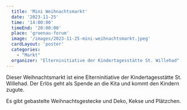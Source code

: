 ```yaml
---
  title: 'Mini Weihnachtsmarkt'
  date: '2023-11-25'
  time: '14:00:00'
  timeEnd: '20:00:00'
  place: 'groenau-forum'
  image: '/images/2023-11-25-mini-weihnachtsmarkt.jpeg'
  cardLayout: 'poster'
  categories:
    - "Markt"
  organizer: "Elterninitiative der Kindertagesstätte St. Willehad"
---
```


Dieser Weihnachtsmarkt ist eine Elterninitiative der Kindertagesstätte St. Willehad.
Der Erlös geht als Spende an die Kita und kommt den Kindern zugute.

Es gibt gebastelte Weihnachtsgestecke und Deko, Kekse und Plätzchen.
